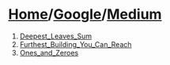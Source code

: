 # [Home](./../..)/[Google](./..)/[Medium](./)
1. [Deepest_Leaves_Sum](./Deepest_Leaves_Sum.md)
2. [Furthest_Building_You_Can_Reach](./Furthest_Building_You_Can_Reach.md)
3. [Ones_and_Zeroes](./Ones_and_Zeroes.md)
